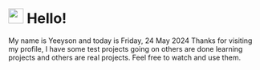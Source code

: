  <h1>
    <img src="https://emojis.slackmojis.com/emojis/images/1643510097/45343/hi.gif?1643510097" width="30"/> 
    Hello!
 </h1>
 <p>
    My name is Yeeyson and today is Friday, 24 May 2024
    Thanks for visiting my profile, I have some test projects going on others are done learning projects and others are real projects.
    Feel free to watch and use them.
 </p>